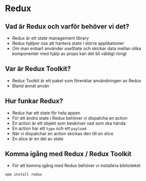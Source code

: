 # Redux

## Vad är Redux och varför behöver vi det?

- Redux är ett state management library
- Redux hjälper oss att hantera state i större applikationer
- Om man enbart använder useState och skickar data mellan olika komponenter med hjälp av props kan det bli väldigt rörigt

## Var är Redux Toolkit?

- Redux Toolkit är ett paket som förenklar användningen av Redux
- Bland annat använ

## Hur funkar Redux?

- Redux har ett state för hela appen
- För att ändra state i Redux behöver vi dispatcha en action
- En action är ett objekt som beskriver vad som ska hända
- En action har ett `type` och ett `payload`
- När vi dispatchar en action skickas den till en slice
- En slice är en del av state

## Komma igång med Redux / Redux Toolkit

- För att komma igång med Redux behöver vi installera biblioteket

```bash
npm install redux
```


